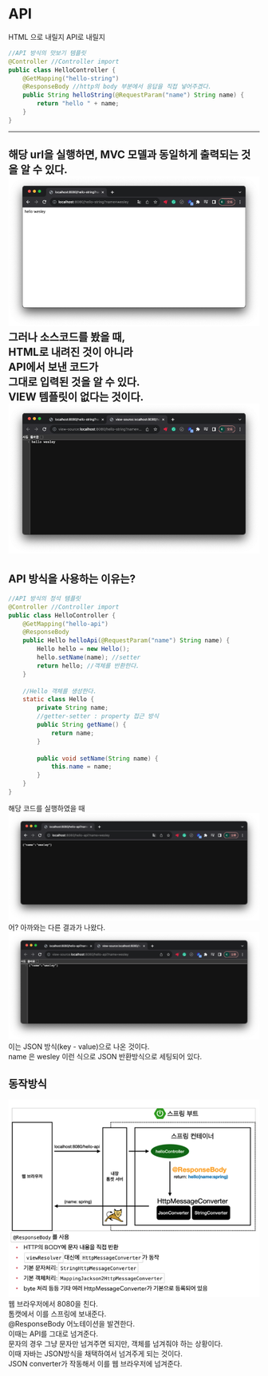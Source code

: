 # API

HTML 으로 내릴지 API로 내릴지

```java
//API 방식의 맛보기 템플릿
@Controller //Controller import
public class HelloController {
    @GetMapping("hello-string")
    @ResponseBody //http의 body 부분에서 응답을 직접 넣어주겠다.
    public String helloString(@RequestParam("name") String name) {
        return "hello " + name;
    }
}
```

---
해당 url을 실행하면, MVC 모델과 동일하게 출력되는 것을 알 수 있다.
![](img/api1.png)
그러나 소스코드를 봤을 때,    
HTML로 내려진 것이 아니라   
API에서 보낸 코드가   
그대로 입력된 것을 알 수 있다.   
VIEW 템플릿이 없다는 것이다.
![](img/api2.png)
---

## API 방식을 사용하는 이유는?

````java
//API 방식의 정석 템플릿
@Controller //Controller import
public class HelloController {
    @GetMapping("hello-api")
    @ResponseBody
    public Hello helloApi(@RequestParam("name") String name) {
        Hello hello = new Hello();
        hello.setName(name); //setter
        return hello; //객체를 반환한다.
    }

    //Hello 객체를 생성한다.
    static class Hello {
        private String name;
        //getter-setter : property 접근 방식
        public String getName() {
            return name;
        }

        public void setName(String name) {
            this.name = name;
        }
    }
}
````
해당 코드를 실행하였을 때
![](img/api3.png)
어? 아까와는 다른 결과가 나왔다.
![](img/api4.png)
이는 JSON 방식(key - value)으로 나온 것이다.  
name 은 wesley 이런 식으로 JSON 반환방식으로 세팅되어 있다.   

## 동작방식    
![](img/api5.png)   
웹 브라우저에서 8080을 친다.   
톰캣에서 이를 스프링에 보내준다.   
@ResponseBody 어노테이션을 발견한다.     
이때는 API를 그대로 넘겨준다.    
문자의 경우 그냥 문자만 넘겨주면 되지만, 
객체를 넘겨줘야 하는 상황이다.   
이때 자바는 JSON방식을 채택하여서 넘겨주게 되는 것이다.   
JSON converter가 작동해서 이를 웹 브라우저에 넘겨준다.

